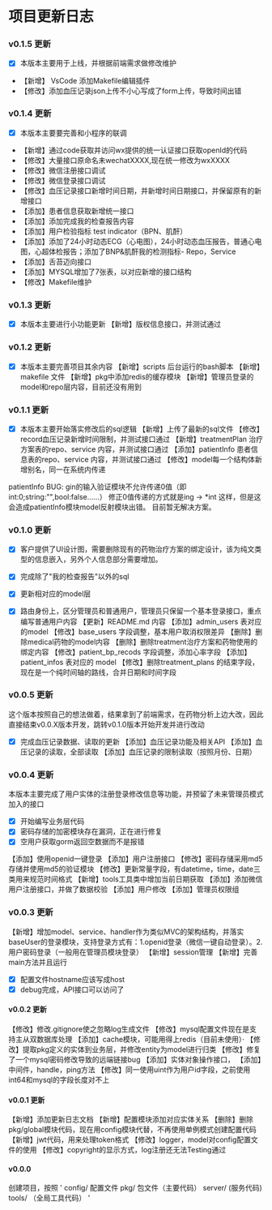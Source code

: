 # 项目更新日志

### v0.1.5 更新
- [x] 本版本主要用于上线，并根据前端需求做修改维护
- 【新增】 VsCode 添加Makefile编辑插件
- 【修改】添加血压记录json上传不小心写成了form上传，导致时间出错

### v0.1.4 更新
- [x] 本版本主要要完善和小程序的联调
- 【新增】通过code获取并访问wx提供的统一认证接口获取openId的代码
- 【修改】大量接口原命名未wechatXXXX,现在统一修改为wxXXXX
- 【修改】微信注册接口调试
- 【修改】微信登录接口调试
- 【修改】血压记录接口新增时间日期，并新增时间日期接口，并保留原有的新增接口
- 【添加】患者信息获取新增统一接口
- 【添加】添加完成我的检查报告内容
- 【添加】用户检验指标 test indicator（BPN、肌酐）
- 【添加】添加了24小时动态ECG（心电图），24小时动态血压报告，普通心电图，心超体检报告；添加了BNP&肌酐我的检测指标- Repo，Service
- 【添加】舌苔迈向接口
- 【添加】MYSQL增加了7张表，以对应新增的接口结构
- 【修改】Makefile维护

### v0.1.3 更新
- [x] 本版本主要进行小功能更新
【新增】版权信息接口，并测试通过

### v0.1.2 更新
- [x] 本版本主要完善项目其余内容
【新增】scripts 后台运行的bash脚本
【新增】makefile 文件
【新增】pkg中添加redis的缓存模块
【新增】管理员登录的model和repo层内容，目前还没有用到

### v0.1.1 更新
- [x] 本版本主要开始落实修改后的sql逻辑
【新增】上传了最新的sql文件
【修改】record血压记录新增时间限制，并测试接口通过
【新增】treatmentPlan 治疗方案表的repo、service 内容，并测试接口通过
【添加】patientInfo 患者信息表的repo、service 内容，并测试接口通过
【修改】model每一个结构体新增别名，同一在系统内传递

patientInfo BUG: 
gin的输入验证模块不允许传递0值（即int:0;string:"",bool:false……）
修正0值传递的方式就是ing -> *int 这样，但是这会造成patientInfo模块model反射模块出错。
目前暂无解决方案。

### v0.1.0 更新
- [x] 客户提供了UI设计图，需要删除现有的药物治疗方案的绑定设计，该为纯文类型的信息嵌入，另外个人信息部分需要增加。

- [x] 完成除了"我的检查报告"以外的sql
- [x] 更新相对应的model层
- [x] 路由身份上，区分管理员和普通用户，管理员只保留一个基本登录接口，重点编写普通用户内容
【更新】README.md 内容
【添加】admin_users 表对应的model
【修改】base_users 字段调整，基本用户取消权限差异
【删除】删除medical药物的model内容
【删除】删除treatment治疗方案和药物使用的绑定内容
【修改】patient_bp_recods 字段调整，添加心率字段
【添加】patient_infos 表对应的 model
【修改】删除treatment_plans 的结束字段，现在是一个纯时间轴的路线，合并日期和时间字段

### v0.0.5 更新
这个版本按照自己的想法做着，结果拿到了前端需求，在药物分析上边大改，因此直接结束v0.0.X版本开发，跳转v0.1.0版本开始开发并进行改动
- [x] 完成血压记录数据、读取的更新
【添加】血压记录功能及相关API
【添加】血压记录的读取，全部读取
【添加】血压记录的限制读取（按照月份、日期）

### v0.0.4 更新
本版本主要完成了用户实体的注册登录修改信息等功能，并预留了未来管理员模式加入的接口

- [x] 开始编写业务层代码
- [x] 密码存储的加密模块存在漏洞，正在进行修复
- [x] 空用户获取gorm返回空数据而不是报错

【添加】使用openid一键登录
【添加】用户注册接口
【修改】密码存储采用md5存储并使用md5的验证模块
【修改】更新常量字段，有datetime，time，date三类用来规范时间格式
【新增】tools工具类中增加当前日期获取
【添加】添加微信用户注册接口，并做了数据校验
【添加】用户修改
【添加】管理员权限组

### v0.0.3 更新
【新增】增加model、service、handler作为类似MVC的架构结构，并落实baseUser的登录模块，支持登录方式有：1.openid登录（微信一键自动登录）。2.用户密码登录（一般用在管理员模块登录）
【新增】session管理
【新增】完善main方法并且运行
- [x] 配置文件hostname应该写成host
- [x] debug完成，API接口可以访问了

#### v0.0.2 更新
【修改】修改.gitignore使之忽略log生成文件
【修改】mysql配置文件现在是支持主从双数据库处理
【添加】cache模块，可能用得上redis（目前未使用）·
【修改】提取pkg定义的实体到业务层，并修改entity为model进行归类
【修改】修复了一个mysql密码修改导致的远端链接bug
【添加】实体对象操作接口，
【添加】中间件，handle，ping方法
【修改】同一使用uint作为用户id字段，之前使用int64和mysql的字段长度对不上

#### v0.0.1 更新
【新增】添加更新日志文档
【新增】配置模块添加对应实体关系
【删除】删除pkg/global模块代码，现在用config模块代替，不再使用单例模式创建配置代码
【新增】jwt代码，用来处理token格式
【修改】logger，model对config配置文件的使用
【修改】copyright的显示方式，log注册还无法Testing通过

#### v0.0.0
创建项目，按照
'
config/ 配置文件
pkg/ 包文件（主要代码）
server/ (服务代码)
tools/ （全局工具代码）
'